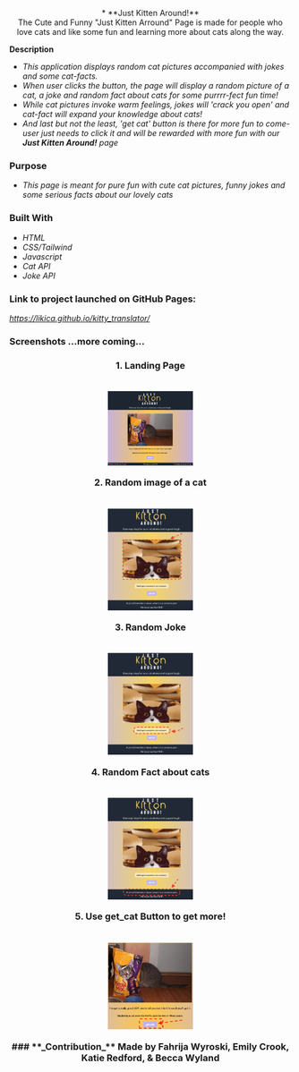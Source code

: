 <p align="center" width="100%">
* **Just Kitten Around!**  
<br>
The Cute and Funny "Just Kitten Arround" Page is made for people who love cats and like some fun and learning more about cats along the way.

**Description**

* _This application displays random cat pictures accompanied with jokes and some cat-facts._
* _When user clicks the button, the page will display a random picture of a cat, a joke and random fact about cats for some purrrr-fect fun time!_
* _While cat pictures invoke warm feelings, jokes will 'crack you open' and cat-fact will expand your knowledge about cats!_ 
* _And last but not the least, 'get cat' button is there for more fun to come- user just needs to click it and will be rewarded with more fun with our **Just Kitten Around!** page_

### **Purpose**
* _This page is meant for pure fun with cute cat pictures, funny jokes and some serious facts about our lovely cats_

### **Built With**
* _HTML_
* _CSS/Tailwind_
* _Javascript_
* _Cat API_
* _Joke API_

### **Link to project launched on GitHub Pages:**
*https://likica.github.io/kitty_translator/*

### **Screenshots ...more coming...**
<h3 align="center" width="100%">
 1. Landing Page
 <br></br>
<p align="center" width="100%">
    <img src="./assets/images/Landing Page.png" width="30%"/>
</p>
2. Random image of a cat
 <br></br>
<p align="center" width="100%">
    <img src="./assets/images/cat_img.jpeg" width="30%"/>
</p>
3. Random Joke
 <br></br>
<p align="center" width="100%">
    <img src="./assets/images/joke.jpeg" width="30%"/>
</p>
4. Random Fact about cats
 <br></br>
<p align="center" width="100%">
    <img src="./assets/images/cat_fact.jpeg" width="30%"/>
</p>
5. Use get_cat Button to get more!
 <br></br>
<p align="center" width="100%">
    <img src="./assets/images/get_cat_btn1.jpeg" width="30%"/>
</p>
### **_Contribution_**
Made by Fahrija Wyroski, Emily Crook, Katie Redford, & Becca Wyland